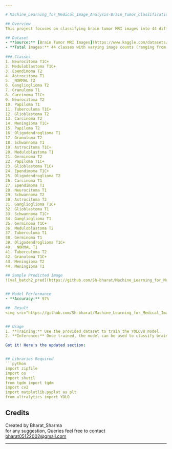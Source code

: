 ```yaml
---

# Machine_Learning_for_Medical_Image_Analysis-Brain_Tumor_Classification

## Overview
This project focuses on classifying brain tumor MRI images into 44 different classes using YOLOv8, a state-of-the-art object detection algorithm. The dataset used for training and evaluation is sourced from Kaggle and consists of MRI images with various types of brain tumors.

## Dataset
- **Source:** [Brain Tumor MRI Images](https://www.kaggle.com/datasets/fernando2rad/brain-tumor-mri-images-44c)
- **Total Images:** 44 classes with varying image counts (ranging from 31 to 43 images per class)
  
### Classes
1. Neurocitoma T1C+
2. Meduloblastoma T1C+
3. Ependimoma T2
4. Astrocitoma T1
5. _NORMAL T2
6. Ganglioglioma T2
7. Granuloma T1
8. Carcinoma T1C+
9. Neurocitoma T2
10. Papiloma T1
11. Tuberculoma T1C+
12. Glioblastoma T2
13. Carcinoma T2
14. Meningioma T1C+
15. Papiloma T2
16. Oligodendroglioma T1
17. Granuloma T2
18. Schwannoma T1
19. Astrocitoma T1C+
20. Meduloblastoma T1
21. Germinoma T2
22. Papiloma T1C+
23. Glioblastoma T1C+
24. Ependimoma T1C+
25. Oligodendroglioma T2
26. Carcinoma T1
27. Ependimoma T1
28. Neurocitoma T1
29. Schwannoma T2
30. Astrocitoma T2
31. Ganglioglioma T1C+
32. Glioblastoma T1
33. Schwannoma T1C+
34. Ganglioglioma T1
35. Germinoma T1C+
36. Meduloblastoma T2
37. Tuberculoma T1
38. Germinoma T1
39. Oligodendroglioma T1C+
40. _NORMAL T1
41. Tuberculoma T2
42. Granuloma T1C+
43. Meningioma T2
44. Meningioma T1

## Sample Predicted Image
![val_batch2_pred](https://github.com/Sh-bharat/Machine_Learning_for_Medical_Image_Analysis-Brain_Tumor_Classification/assets/133742551/96bb145f-7a0f-4f31-bc92-bee38476851d)


## Model Performance
- **Accuracy:** 97%

##  Result 
<img src="https://github.com/Sh-bharat/Machine_Learning_for_Medical_Image_Analysis-Brain_Tumor_Classification/assets/133742551/71988f44-3e82-4a99-b721-7057cc5814b5" width='700'>


## Usage
1. **Training:** Use the provided dataset to train the YOLOv8 model.
2. **Inference:** Once trained, the model can be used to classify brain tumor MRI images. Provide an image to the model, and it will predict the class of the brain tumor present.

Got it! Here's the updated section:


## Libraries Required
```python
import zipfile
import os
import shutil
from tqdm import tqdm
import cv2
import matplotlib.pyplot as plt
from ultralytics import YOLO
```
## Credits

Created by Bharat_Sharma<br>
for any suggestion, Queries feel free to contact bharat05122002@gmail.com

---
```

